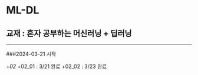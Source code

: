# ML-DL
## 교재 : 혼자 공부하는 머신러닝 + 딥러닝
--- 
###2024-03-21 시작

+*02*
  +02_01 : 3/21 완료
  +02_02 : 3/23 완료

